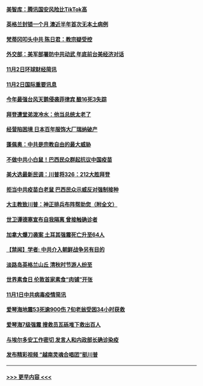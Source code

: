 #### [美智库：腾讯国安风险比TikTok高](../pages/prog202/a102977344.md?t=11030501) 
#### [英格兰封锁一个月 澳近半年首次无本土病例](../pages/prog202/a102977332.md?t=11030501) 
#### [梵蒂冈叩头中共 陈日君：教宗疑受控](../pages/prog202/a102977294.md?t=11030501) 
#### [外交部：美军部署防中共动武 年底前台美经济对话](../pages/prog202/a102977291.md?t=11030501) 
#### [11月2日环球财经简讯](../pages/prog202/a102977284.md?t=11030501) 
#### [11月2日国际重要讯息](../pages/prog202/a102977179.md?t=11030501) 
#### [今年最强台风天鹅侵袭菲律宾 酿16死3失踪](../pages/prog202/a102977149.md?t=11030501) 
#### [拜登遭堂弟泼冷水：他当总统太老了](../pages/prog202/a102977150.md?t=11030501) 
#### [经营陷困境 日本百年服饰大厂瑞纳破产](../pages/prog202/a102977063.md?t=11030501) 
#### [蓬佩奥：中共是宗教自由的最大威胁](../pages/prog202/a102977053.md?t=11030501) 
#### [不做中共小白鼠！巴西民众群起抗议中国疫苗](../pages/prog202/a102977029.md?t=11030501) 
#### [美大选最新民调：川普将326：212大胜拜登](../pages/prog202/a102977003.md?t=11030501) 
#### [拒当中共疫苗白老鼠 巴西民众示威反对强制接种](../pages/prog202/a102976963.md?t=11030501) 
#### [大主教致川普：神正排兵布阵帮助您（附全文）](../pages/prog202/a102976938.md?t=11030501) 
#### [世卫谭德塞宣布自我隔离 曾接触确诊者](../pages/prog202/a102976924.md?t=11030501) 
#### [加拿大爆刀袭案 土耳其强震死亡升至64人](../pages/prog202/a102976844.md?t=11030501) 
#### [【禁闻】学者: 中共介入朝鲜战争另有目的](../pages/prog202/a102976801.md?t=11030501) 
#### [淡路岛英格兰山丘 清秋时节游人纷至](../pages/prog202/a102976805.md?t=11030501) 
#### [世界素食日 伦敦首家素食“肉铺”开张](../pages/prog202/a102976727.md?t=11030501) 
#### [11月1日中共病毒疫情简讯](../pages/prog202/a102976729.md?t=11030501) 
#### [爱琴海地震53死逾900伤 7旬老翁受困34小时获救](../pages/prog202/a102976671.md?t=11030501) 
#### [爱琴海7级强震 搜救员瓦砾堆下救出百人](../pages/prog202/a102976584.md?t=11030501) 
#### [与埃尔多安工作密切 发言人和内政部长确诊染疫](../pages/prog202/a102976556.md?t=11030501) 
#### [发布精彩视频 “越南灵魂合唱团”挺川普](../pages/prog202/a102976129.md?t=11030501) 

----
#### [ >>> 更早内容 <<< ](../indexes/prog202-earlier.md)
